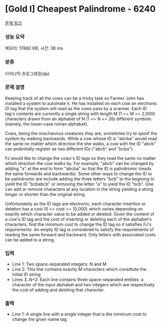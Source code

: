 # [Gold I] Cheapest Palindrome - 6240 

[문제 링크](https://www.acmicpc.net/problem/6240) 

### 성능 요약

메모리: 17860 KB, 시간: 36 ms

### 분류

다이나믹 프로그래밍(dp)

### 문제 설명

<p>Keeping track of all the cows can be a tricky task so Farmer John has installed a system to automate it. He has installed on each cow an electronic ID tag that the system will read as the cows pass by a scanner. Each ID tag's contents are currently a single string with length M (1 <= M <= 2,000) characters drawn from an alphabet of N (1 <= N <= 26) different symbols (namely, the lower-case roman alphabet).</p>

<p>Cows, being the mischievous creatures they are, sometimes try to spoof the system by walking backwards. While a cow whose ID is "abcba" would read the same no matter which direction the she walks, a cow with the ID "abcb" can potentially register as two different IDs ("abcb" and "bcba").</p>

<p>FJ would like to change the cows's ID tags so they read the same no matter which direction the cow walks by. For example, "abcb" can be changed by adding "a" at the end to form "abcba" so that the ID is palindromic (reads the same forwards and backwards). Some other ways to change the ID to be palindromic are include adding the three letters "bcb" to the begining to yield the ID "bcbabcb" or removing the letter "a" to yield the ID "bcb". One can add or remove characters at any location in the string yielding a string longer or shorter than the original string.</p>

<p>Unfortunately as the ID tags are electronic, each character insertion or deletion has a cost (0 <= cost <= 10,000) which varies depending on exactly which character value to be added or deleted. Given the content of a cow's ID tag and the cost of inserting or deleting each of the alphabet's characters, find the minimum cost to change the ID tag so it satisfies FJ's requirements. An empty ID tag is considered to satisfy the requirements of reading the same forward and backward. Only letters with associated costs can be added to a string.</p>

### 입력 

 <ul>
	<li>Line 1: Two space-separated integers: N and M</li>
	<li>Line 2: This line contains exactly M characters which constitute the initial ID string</li>
	<li>Lines 3..N+2: Each line contains three space-separated entities: a character of the input alphabet and two integers which are respectively the cost of adding and deleting that character.</li>
</ul>

### 출력 

 <ul>
	<li>Line 1: A single line with a single integer that is the minimum cost to change the given name tag.</li>
</ul>

